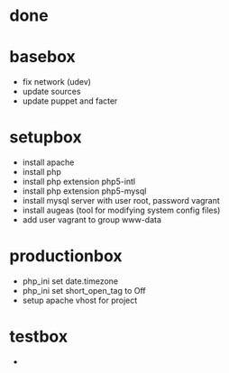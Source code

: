 # done

# basebox

* fix network (udev)
* update sources
* update puppet and facter

# setupbox

* install apache
* install php
* install php extension php5-intl
* install php extension php5-mysql
* install mysql server with user root, password vagrant
* install augeas (tool for modifying system config files)
* add user vagrant to group www-data

# productionbox

* php_ini set date.timezone
* php_ini set short_open_tag to Off
* setup apache vhost for project

# testbox

*